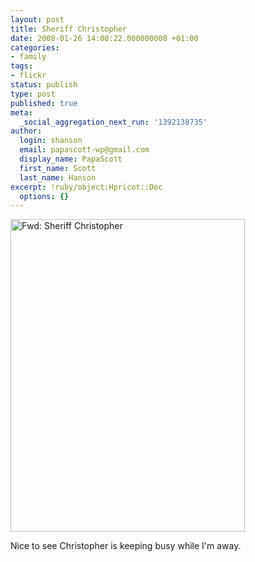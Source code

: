 ```yaml
---
layout: post
title: Sheriff Christopher
date: 2008-01-26 14:08:22.000000000 +01:00
categories:
- family
tags:
- flickr
status: publish
type: post
published: true
meta:
  _social_aggregation_next_run: '1392138735'
author:
  login: shanson
  email: papascott-wp@gmail.com
  display_name: PapaScott
  first_name: Scott
  last_name: Hanson
excerpt: !ruby/object:Hpricot::Doc
  options: {}
---
```

<p><a href="http://www.flickr.com/photos/51035717986@N01/2220668240" title="View 'Fwd: Sheriff Christopher' on Flickr.com"><img src="3.static.flickr.com/2071/2220668240_0639805c06.jpg" alt="Fwd: Sheriff Christopher" border="0" width="375" height="500" /></a></p>
<p>Nice to see Christopher is keeping busy while I'm away.</p>
